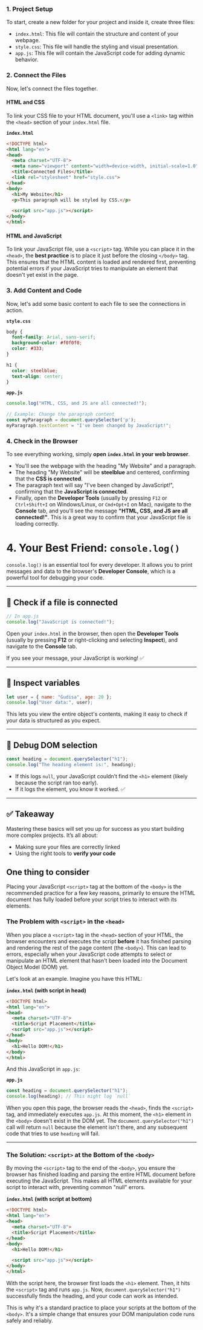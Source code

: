 ### 1\. Project Setup

To start, create a new folder for your project and inside it, create three files:

  * `index.html`: This file will contain the structure and content of your webpage.
  * `style.css`: This file will handle the styling and visual presentation.
  * `app.js`: This file will contain the JavaScript code for adding dynamic behavior.

### 2\. Connect the Files

Now, let's connect the files together.

#### **HTML and CSS**

To link your CSS file to your HTML document, you'll use a `<link>` tag within the `<head>` section of your `index.html` file.

**`index.html`**

```html
<!DOCTYPE html>
<html lang="en">
<head>
  <meta charset="UTF-8">
  <meta name="viewport" content="width=device-width, initial-scale=1.0">
  <title>Connected Files</title>
  <link rel="stylesheet" href="style.css">
</head>
<body>
  <h1>My Website</h1>
  <p>This paragraph will be styled by CSS.</p>

  <script src="app.js"></script>
</body>
</html>
```

#### **HTML and JavaScript**

To link your JavaScript file, use a `<script>` tag. While you can place it in the `<head>`, the **best practice** is to place it just before the closing `</body>` tag. This ensures that the HTML content is loaded and rendered first, preventing potential errors if your JavaScript tries to manipulate an element that doesn't yet exist in the page.

### 3\. Add Content and Code

Now, let's add some basic content to each file to see the connections in action.

**`style.css`**

```css
body {
  font-family: Arial, sans-serif;
  background-color: #f0f0f0;
  color: #333;
}

h1 {
  color: steelblue;
  text-align: center;
}
```

**`app.js`**

```javascript
console.log("HTML, CSS, and JS are all connected!");

// Example: Change the paragraph content
const myParagraph = document.querySelector('p');
myParagraph.textContent = "I've been changed by JavaScript!";
```

### 4\. Check in the Browser

To see everything working, simply **open `index.html` in your web browser**.

  * You'll see the webpage with the heading "My Website" and a paragraph.
  * The heading "My Website" will be **steelblue** and centered, confirming that the **CSS is connected**.
  * The paragraph text will say "I've been changed by JavaScript\!", confirming that the **JavaScript is connected**.
  * Finally, open the **Developer Tools** (usually by pressing `F12` or `Ctrl+Shift+I` on Windows/Linux, or `Cmd+Opt+I` on Mac), navigate to the **Console** tab, and you'll see the message **"HTML, CSS, and JS are all connected\!"**. This is a great way to confirm that your JavaScript file is loading correctly.




# 4. Your Best Friend: `console.log()`

`console.log()` is an essential tool for every developer. It allows you to print messages and data to the browser's **Developer Console**, which is a powerful tool for debugging your code.

---

## 🔹 Check if a file is connected

```javascript
// In app.js
console.log("JavaScript is connected!");
```

Open your `index.html` in the browser, then open the **Developer Tools** (usually by pressing **F12** or right-clicking and selecting **Inspect**), and navigate to the **Console** tab.

If you see your message, your JavaScript is working! ✅

---

## 🔹 Inspect variables

```javascript
let user = { name: "Gudisa", age: 20 };
console.log("User data:", user);
```

This lets you view the entire object's contents, making it easy to check if your data is structured as you expect.

---

## 🔹 Debug DOM selection

```javascript
const heading = document.querySelector("h1");
console.log("The heading element is:", heading);
```

* If this logs `null`, your JavaScript couldn’t find the `<h1>` element (likely because the script ran too early).
* If it logs the element, you know it worked. ✅

---

## ✅ Takeaway

Mastering these basics will set you up for success as you start building more complex projects.
It’s all about:

* Making sure your files are correctly linked
* Using the right tools to **verify your code**



## One thing to consider

Placing your JavaScript `<script>` tag at the bottom of the `<body>` is the recommended practice for a few key reasons, primarily to ensure the HTML document has fully loaded before your script tries to interact with its elements.

### The Problem with `<script>` in the `<head>`

When you place a `<script>` tag in the `<head>` section of your HTML, the browser encounters and executes the script **before** it has finished parsing and rendering the rest of the page content (the `<body>`). This can lead to errors, especially when your JavaScript code attempts to select or manipulate an HTML element that hasn't been loaded into the Document Object Model (DOM) yet.

Let's look at an example. Imagine you have this HTML:

**`index.html` (with script in head)**

```html
<!DOCTYPE html>
<html lang="en">
<head>
  <meta charset="UTF-8">
  <title>Script Placement</title>
  <script src="app.js"></script>
</head>
<body>
  <h1>Hello DOM!</h1>
</body>
</html>
```

And this JavaScript in `app.js`:

**`app.js`**

```javascript
const heading = document.querySelector("h1");
console.log(heading); // This might log `null`
```

When you open this page, the browser reads the `<head>`, finds the `<script>` tag, and immediately executes `app.js`. At this moment, the `<h1>` element in the `<body>` doesn't exist in the DOM yet. The `document.querySelector("h1")` call will return `null` because the element isn't there, and any subsequent code that tries to use `heading` will fail.

-----

### The Solution: `<script>` at the Bottom of the `<body>`

By moving the `<script>` tag to the end of the `<body>`, you ensure the browser has finished loading and parsing the entire HTML document before executing the JavaScript. This makes all HTML elements available for your script to interact with, preventing common "null" errors.

**`index.html` (with script at bottom)**

```html
<!DOCTYPE html>
<html lang="en">
<head>
  <meta charset="UTF-8">
  <title>Script Placement</title>
</head>
<body>
  <h1>Hello DOM!</h1>

  <script src="app.js"></script>
</body>
</html>
```

With the script here, the browser first loads the `<h1>` element. Then, it hits the `<script>` tag and runs `app.js`. Now, `document.querySelector("h1")` successfully finds the heading, and your code can work as intended.

This is why it's a standard practice to place your scripts at the bottom of the `<body>`. It's a simple change that ensures your DOM manipulation code runs safely and reliably.